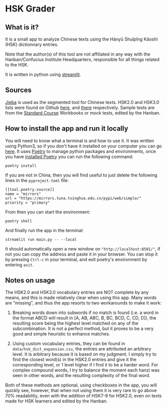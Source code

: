 # HSK Grader

## What is it?

It is a small app to analyze Chinese texts using the Hànyǔ Shuǐpǐng Kǎoshì (HSK) dictionnary entries.

Note that the author(s) of this tool are not affiliated in any way with the Hanban/Confucius Institute Headquarters, responsible for all things related to the HSK.

It is written in python using [streamlit](https://streamlit.io/).

## Sources

[Jieba](https://github.com/fxsjy/jieba/tree/master) is used as the segmented tool for Chinese texts.
HSK2.0 and HSK3.0 lists were found on Github [here](https://github.com/ynot4/hsk-vocabulary/tree/master), and [there](https://github.com/ivankra/hsk30/tree/master) respectively.
Sample texts are from the [Standard Course](https://www.hskstandardcourse.com/) Workbooks or mock tests, edited by the Hanban.

## How to install the app and run it locally

You will need to know what a terminal is and how to use it.
It was written using Python3, so if you don't have it installed on your computer you can go [here](https://realpython.com/installing-python/).
It uses [Poetry](https://python-poetry.org/) to manage python packages and environments, once you have [installed Poetry](https://python-poetry.org/docs/#installation) you can run the following command:

```
poetry install
```

If you are not in China, then you will find useful to just delete the following lines in the `pyproject.toml` file:

```
[[tool.poetry.source]]
name = "mirrors"
url = "https://mirrors.tuna.tsinghua.edu.cn/pypi/web/simple/"
priority = "primary"
```
 
From then you can start the environment:

```
poetry shell
```

And finally run the app in the terminal:

```
streamlit run main.py -- --local 
```

It should automatically open a new window on `"http://localhost:8501/"`, if not you can copy the address and paste it in your browser.
You can stop it by pressing `Ctrl-c` in your terminal, and exit poetry's environment by entering `exit`.

## Notes on usage

The HSK2.0 and HSK3.0 vocabulary entries are NOT complete by any means, and this is made relatively clear when using this app.
Many words are "missing", and thus the app resorts to two workarounds to make it work:

1. Breaking words down into subwords if no match is found (i.e. a word in the format ABCD will result in [A, AB, ABC, B, BC, BCD, C, CD, D]),
the resulting score being the highest level matched on any of the subcombination. It is not a perfect method, but it proves to be a very
good and simple heuristic to enhance matches.

2. Using custom vocabulary entries, they can be found in `data/hsk_dict_expansion.csv`, the entries are attributed an arbitrary level. It is
arbitrary because it is based on my judgment. I simply try to find the closest word(s) in the HSK2.0 entries and give it the corresponding level,
or 1 level higher if I find it to be a harder word. For complex compound words, I try to balance the moment each hanzi was seen in other words,
and the resulting complexity of the final word.

Both of these methods are optional, using checkboxes in the app, you will quickly see, however, that when not using them it is very rare to go above
70% readability, even with the addition of HSK7-9 for HSK2.0, even on texts made for HSK learners and edited by the Hanban.
